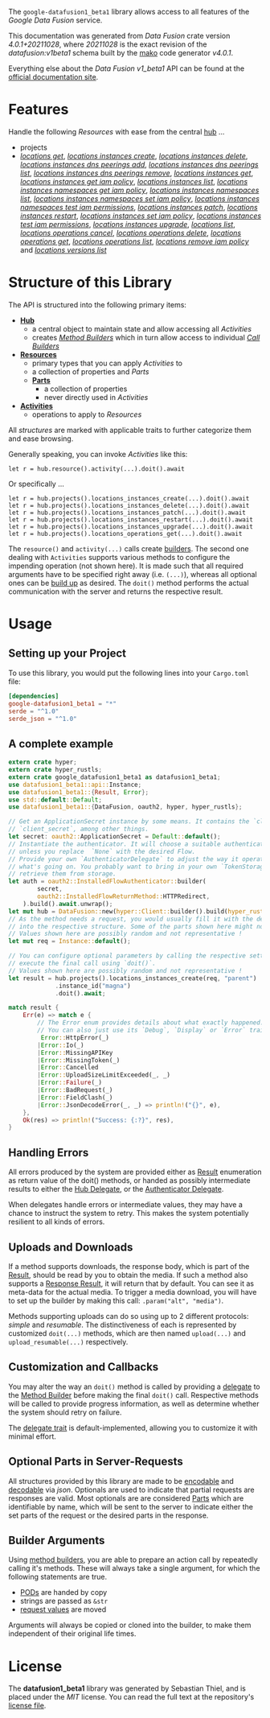 <!---
DO NOT EDIT !
This file was generated automatically from 'src/generator/templates/api/README.md.mako'
DO NOT EDIT !
-->
The `google-datafusion1_beta1` library allows access to all features of the *Google Data Fusion* service.

This documentation was generated from *Data Fusion* crate version *4.0.1+20211028*, where *20211028* is the exact revision of the *datafusion:v1beta1* schema built by the [mako](http://www.makotemplates.org/) code generator *v4.0.1*.

Everything else about the *Data Fusion* *v1_beta1* API can be found at the
[official documentation site](https://cloud.google.com/data-fusion/docs).
# Features

Handle the following *Resources* with ease from the central [hub](https://docs.rs/google-datafusion1_beta1/4.0.1+20211028/google_datafusion1_beta1/DataFusion) ... 

* projects
 * [*locations get*](https://docs.rs/google-datafusion1_beta1/4.0.1+20211028/google_datafusion1_beta1/api::ProjectLocationGetCall), [*locations instances create*](https://docs.rs/google-datafusion1_beta1/4.0.1+20211028/google_datafusion1_beta1/api::ProjectLocationInstanceCreateCall), [*locations instances delete*](https://docs.rs/google-datafusion1_beta1/4.0.1+20211028/google_datafusion1_beta1/api::ProjectLocationInstanceDeleteCall), [*locations instances dns peerings add*](https://docs.rs/google-datafusion1_beta1/4.0.1+20211028/google_datafusion1_beta1/api::ProjectLocationInstanceDnsPeeringAddCall), [*locations instances dns peerings list*](https://docs.rs/google-datafusion1_beta1/4.0.1+20211028/google_datafusion1_beta1/api::ProjectLocationInstanceDnsPeeringListCall), [*locations instances dns peerings remove*](https://docs.rs/google-datafusion1_beta1/4.0.1+20211028/google_datafusion1_beta1/api::ProjectLocationInstanceDnsPeeringRemoveCall), [*locations instances get*](https://docs.rs/google-datafusion1_beta1/4.0.1+20211028/google_datafusion1_beta1/api::ProjectLocationInstanceGetCall), [*locations instances get iam policy*](https://docs.rs/google-datafusion1_beta1/4.0.1+20211028/google_datafusion1_beta1/api::ProjectLocationInstanceGetIamPolicyCall), [*locations instances list*](https://docs.rs/google-datafusion1_beta1/4.0.1+20211028/google_datafusion1_beta1/api::ProjectLocationInstanceListCall), [*locations instances namespaces get iam policy*](https://docs.rs/google-datafusion1_beta1/4.0.1+20211028/google_datafusion1_beta1/api::ProjectLocationInstanceNamespaceGetIamPolicyCall), [*locations instances namespaces list*](https://docs.rs/google-datafusion1_beta1/4.0.1+20211028/google_datafusion1_beta1/api::ProjectLocationInstanceNamespaceListCall), [*locations instances namespaces set iam policy*](https://docs.rs/google-datafusion1_beta1/4.0.1+20211028/google_datafusion1_beta1/api::ProjectLocationInstanceNamespaceSetIamPolicyCall), [*locations instances namespaces test iam permissions*](https://docs.rs/google-datafusion1_beta1/4.0.1+20211028/google_datafusion1_beta1/api::ProjectLocationInstanceNamespaceTestIamPermissionCall), [*locations instances patch*](https://docs.rs/google-datafusion1_beta1/4.0.1+20211028/google_datafusion1_beta1/api::ProjectLocationInstancePatchCall), [*locations instances restart*](https://docs.rs/google-datafusion1_beta1/4.0.1+20211028/google_datafusion1_beta1/api::ProjectLocationInstanceRestartCall), [*locations instances set iam policy*](https://docs.rs/google-datafusion1_beta1/4.0.1+20211028/google_datafusion1_beta1/api::ProjectLocationInstanceSetIamPolicyCall), [*locations instances test iam permissions*](https://docs.rs/google-datafusion1_beta1/4.0.1+20211028/google_datafusion1_beta1/api::ProjectLocationInstanceTestIamPermissionCall), [*locations instances upgrade*](https://docs.rs/google-datafusion1_beta1/4.0.1+20211028/google_datafusion1_beta1/api::ProjectLocationInstanceUpgradeCall), [*locations list*](https://docs.rs/google-datafusion1_beta1/4.0.1+20211028/google_datafusion1_beta1/api::ProjectLocationListCall), [*locations operations cancel*](https://docs.rs/google-datafusion1_beta1/4.0.1+20211028/google_datafusion1_beta1/api::ProjectLocationOperationCancelCall), [*locations operations delete*](https://docs.rs/google-datafusion1_beta1/4.0.1+20211028/google_datafusion1_beta1/api::ProjectLocationOperationDeleteCall), [*locations operations get*](https://docs.rs/google-datafusion1_beta1/4.0.1+20211028/google_datafusion1_beta1/api::ProjectLocationOperationGetCall), [*locations operations list*](https://docs.rs/google-datafusion1_beta1/4.0.1+20211028/google_datafusion1_beta1/api::ProjectLocationOperationListCall), [*locations remove iam policy*](https://docs.rs/google-datafusion1_beta1/4.0.1+20211028/google_datafusion1_beta1/api::ProjectLocationRemoveIamPolicyCall) and [*locations versions list*](https://docs.rs/google-datafusion1_beta1/4.0.1+20211028/google_datafusion1_beta1/api::ProjectLocationVersionListCall)




# Structure of this Library

The API is structured into the following primary items:

* **[Hub](https://docs.rs/google-datafusion1_beta1/4.0.1+20211028/google_datafusion1_beta1/DataFusion)**
    * a central object to maintain state and allow accessing all *Activities*
    * creates [*Method Builders*](https://docs.rs/google-datafusion1_beta1/4.0.1+20211028/google_datafusion1_beta1/client::MethodsBuilder) which in turn
      allow access to individual [*Call Builders*](https://docs.rs/google-datafusion1_beta1/4.0.1+20211028/google_datafusion1_beta1/client::CallBuilder)
* **[Resources](https://docs.rs/google-datafusion1_beta1/4.0.1+20211028/google_datafusion1_beta1/client::Resource)**
    * primary types that you can apply *Activities* to
    * a collection of properties and *Parts*
    * **[Parts](https://docs.rs/google-datafusion1_beta1/4.0.1+20211028/google_datafusion1_beta1/client::Part)**
        * a collection of properties
        * never directly used in *Activities*
* **[Activities](https://docs.rs/google-datafusion1_beta1/4.0.1+20211028/google_datafusion1_beta1/client::CallBuilder)**
    * operations to apply to *Resources*

All *structures* are marked with applicable traits to further categorize them and ease browsing.

Generally speaking, you can invoke *Activities* like this:

```Rust,ignore
let r = hub.resource().activity(...).doit().await
```

Or specifically ...

```ignore
let r = hub.projects().locations_instances_create(...).doit().await
let r = hub.projects().locations_instances_delete(...).doit().await
let r = hub.projects().locations_instances_patch(...).doit().await
let r = hub.projects().locations_instances_restart(...).doit().await
let r = hub.projects().locations_instances_upgrade(...).doit().await
let r = hub.projects().locations_operations_get(...).doit().await
```

The `resource()` and `activity(...)` calls create [builders][builder-pattern]. The second one dealing with `Activities` 
supports various methods to configure the impending operation (not shown here). It is made such that all required arguments have to be 
specified right away (i.e. `(...)`), whereas all optional ones can be [build up][builder-pattern] as desired.
The `doit()` method performs the actual communication with the server and returns the respective result.

# Usage

## Setting up your Project

To use this library, you would put the following lines into your `Cargo.toml` file:

```toml
[dependencies]
google-datafusion1_beta1 = "*"
serde = "^1.0"
serde_json = "^1.0"
```

## A complete example

```Rust
extern crate hyper;
extern crate hyper_rustls;
extern crate google_datafusion1_beta1 as datafusion1_beta1;
use datafusion1_beta1::api::Instance;
use datafusion1_beta1::{Result, Error};
use std::default::Default;
use datafusion1_beta1::{DataFusion, oauth2, hyper, hyper_rustls};

// Get an ApplicationSecret instance by some means. It contains the `client_id` and 
// `client_secret`, among other things.
let secret: oauth2::ApplicationSecret = Default::default();
// Instantiate the authenticator. It will choose a suitable authentication flow for you, 
// unless you replace  `None` with the desired Flow.
// Provide your own `AuthenticatorDelegate` to adjust the way it operates and get feedback about 
// what's going on. You probably want to bring in your own `TokenStorage` to persist tokens and
// retrieve them from storage.
let auth = oauth2::InstalledFlowAuthenticator::builder(
        secret,
        oauth2::InstalledFlowReturnMethod::HTTPRedirect,
    ).build().await.unwrap();
let mut hub = DataFusion::new(hyper::Client::builder().build(hyper_rustls::HttpsConnectorBuilder::new().with_native_roots().https_or_http().enable_http1().enable_http2().build()), auth);
// As the method needs a request, you would usually fill it with the desired information
// into the respective structure. Some of the parts shown here might not be applicable !
// Values shown here are possibly random and not representative !
let mut req = Instance::default();

// You can configure optional parameters by calling the respective setters at will, and
// execute the final call using `doit()`.
// Values shown here are possibly random and not representative !
let result = hub.projects().locations_instances_create(req, "parent")
             .instance_id("magna")
             .doit().await;

match result {
    Err(e) => match e {
        // The Error enum provides details about what exactly happened.
        // You can also just use its `Debug`, `Display` or `Error` traits
         Error::HttpError(_)
        |Error::Io(_)
        |Error::MissingAPIKey
        |Error::MissingToken(_)
        |Error::Cancelled
        |Error::UploadSizeLimitExceeded(_, _)
        |Error::Failure(_)
        |Error::BadRequest(_)
        |Error::FieldClash(_)
        |Error::JsonDecodeError(_, _) => println!("{}", e),
    },
    Ok(res) => println!("Success: {:?}", res),
}

```
## Handling Errors

All errors produced by the system are provided either as [Result](https://docs.rs/google-datafusion1_beta1/4.0.1+20211028/google_datafusion1_beta1/client::Result) enumeration as return value of
the doit() methods, or handed as possibly intermediate results to either the 
[Hub Delegate](https://docs.rs/google-datafusion1_beta1/4.0.1+20211028/google_datafusion1_beta1/client::Delegate), or the [Authenticator Delegate](https://docs.rs/yup-oauth2/*/yup_oauth2/trait.AuthenticatorDelegate.html).

When delegates handle errors or intermediate values, they may have a chance to instruct the system to retry. This 
makes the system potentially resilient to all kinds of errors.

## Uploads and Downloads
If a method supports downloads, the response body, which is part of the [Result](https://docs.rs/google-datafusion1_beta1/4.0.1+20211028/google_datafusion1_beta1/client::Result), should be
read by you to obtain the media.
If such a method also supports a [Response Result](https://docs.rs/google-datafusion1_beta1/4.0.1+20211028/google_datafusion1_beta1/client::ResponseResult), it will return that by default.
You can see it as meta-data for the actual media. To trigger a media download, you will have to set up the builder by making
this call: `.param("alt", "media")`.

Methods supporting uploads can do so using up to 2 different protocols: 
*simple* and *resumable*. The distinctiveness of each is represented by customized 
`doit(...)` methods, which are then named `upload(...)` and `upload_resumable(...)` respectively.

## Customization and Callbacks

You may alter the way an `doit()` method is called by providing a [delegate](https://docs.rs/google-datafusion1_beta1/4.0.1+20211028/google_datafusion1_beta1/client::Delegate) to the 
[Method Builder](https://docs.rs/google-datafusion1_beta1/4.0.1+20211028/google_datafusion1_beta1/client::CallBuilder) before making the final `doit()` call. 
Respective methods will be called to provide progress information, as well as determine whether the system should 
retry on failure.

The [delegate trait](https://docs.rs/google-datafusion1_beta1/4.0.1+20211028/google_datafusion1_beta1/client::Delegate) is default-implemented, allowing you to customize it with minimal effort.

## Optional Parts in Server-Requests

All structures provided by this library are made to be [encodable](https://docs.rs/google-datafusion1_beta1/4.0.1+20211028/google_datafusion1_beta1/client::RequestValue) and 
[decodable](https://docs.rs/google-datafusion1_beta1/4.0.1+20211028/google_datafusion1_beta1/client::ResponseResult) via *json*. Optionals are used to indicate that partial requests are responses 
are valid.
Most optionals are are considered [Parts](https://docs.rs/google-datafusion1_beta1/4.0.1+20211028/google_datafusion1_beta1/client::Part) which are identifiable by name, which will be sent to 
the server to indicate either the set parts of the request or the desired parts in the response.

## Builder Arguments

Using [method builders](https://docs.rs/google-datafusion1_beta1/4.0.1+20211028/google_datafusion1_beta1/client::CallBuilder), you are able to prepare an action call by repeatedly calling it's methods.
These will always take a single argument, for which the following statements are true.

* [PODs][wiki-pod] are handed by copy
* strings are passed as `&str`
* [request values](https://docs.rs/google-datafusion1_beta1/4.0.1+20211028/google_datafusion1_beta1/client::RequestValue) are moved

Arguments will always be copied or cloned into the builder, to make them independent of their original life times.

[wiki-pod]: http://en.wikipedia.org/wiki/Plain_old_data_structure
[builder-pattern]: http://en.wikipedia.org/wiki/Builder_pattern
[google-go-api]: https://github.com/google/google-api-go-client

# License
The **datafusion1_beta1** library was generated by Sebastian Thiel, and is placed 
under the *MIT* license.
You can read the full text at the repository's [license file][repo-license].

[repo-license]: https://github.com/Byron/google-apis-rsblob/main/LICENSE.md

